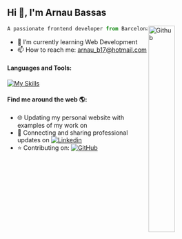 ## Hi 👋, I'm Arnau Bassas <br>

<img width="35%" align="right" alt="Github" src="https://user-images.githubusercontent.com/48678280/88862734-4903af80-d201-11ea-968b-9c939d88a37c.gif" />

```javascript
A passionate frontend developer from Barcelona, Spain
```

- 🌱 I’m currently learning Web Development
- 📫 How to reach me: arnau_b17@hotmail.com


#### Languages and Tools:
[![My Skills](https://skillicons.dev/icons?i=javascript,react,nodejs,css,typescript,html,git&theme=light)](https://skillicons.dev)

#### Find me around the web 🌎:
- 🌐 Updating my personal website with examples of my work on 
- 💼 Connecting and sharing professional updates on [![Linkedin](https://i.stack.imgur.com/gVE0j.png)](https://www.linkedin.com/in/arnau-bassas-cordoba)
- :star: Contributing on: [![GitHub](https://i.stack.imgur.com/tskMh.png)](https://github.com/arnaubassas)

<!--
**arnaubassas/arnaubassas** is a ✨ _special_ ✨ repository because its `README.md` (this file) appears on your GitHub profile.

Here are some ideas to get you started:

- 🔭 I’m currently working on ...
- 🌱 I’m currently learning ...
- 👯 I’m looking to collaborate on ...
- 🤔 I’m looking for help with ...
- 💬 Ask me about ...
- 📫 How to reach me: ...
- 😄 Pronouns: ...
- ⚡ Fun fact: ...
-->
